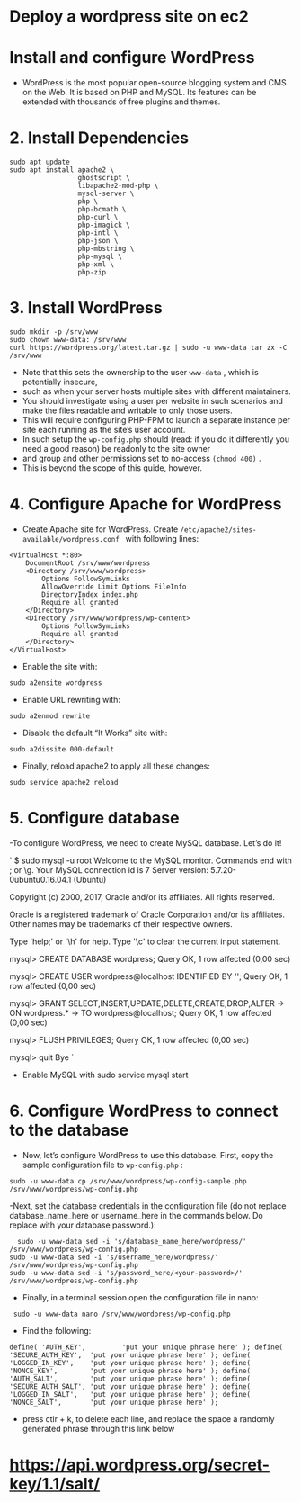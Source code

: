 # Deploy  a wordpress site on ec2

# Install and configure WordPress

- WordPress is the most popular open-source blogging system and CMS on the Web. It is based on PHP and MySQL. Its features can be extended with thousands of free plugins and themes.

# 2. Install Dependencies

```
sudo apt update
sudo apt install apache2 \
                 ghostscript \
                 libapache2-mod-php \
                 mysql-server \
                 php \
                 php-bcmath \
                 php-curl \
                 php-imagick \
                 php-intl \
                 php-json \
                 php-mbstring \
                 php-mysql \
                 php-xml \
                 php-zip
```

# 3. Install WordPress

```
sudo mkdir -p /srv/www
sudo chown www-data: /srv/www
curl https://wordpress.org/latest.tar.gz | sudo -u www-data tar zx -C /srv/www
```

- Note that this sets the ownership to the user `www-data` , which is potentially insecure, 
- such as when your server hosts multiple sites with different maintainers.
- You should investigate using a user per website in such scenarios and make the files readable and writable to only those users. 
- This will require configuring PHP-FPM to launch a separate instance per site each running as the site’s user account. 
- In such setup the `wp-config.php` should (read: if you do it differently you need a good reason) be readonly to the site owner
- and group and other permissions set to no-access `(chmod 400)` .
- This is beyond the scope of this guide, however.

# 4. Configure Apache for WordPress

- Create Apache site for WordPress. Create `/etc/apache2/sites-available/wordpress.conf ` with following lines:

```
<VirtualHost *:80>
    DocumentRoot /srv/www/wordpress
    <Directory /srv/www/wordpress>
        Options FollowSymLinks
        AllowOverride Limit Options FileInfo
        DirectoryIndex index.php
        Require all granted
    </Directory>
    <Directory /srv/www/wordpress/wp-content>
        Options FollowSymLinks
        Require all granted
    </Directory>
</VirtualHost>

```

- Enable the site with:

```
sudo a2ensite wordpress
```

- Enable URL rewriting with:

```
sudo a2enmod rewrite
```

- Disable the default “It Works” site with:

```
sudo a2dissite 000-default
```

- Finally, reload apache2 to apply all these changes:
```
sudo service apache2 reload
```

# 5. Configure database

-To configure WordPress, we need to create MySQL database. Let’s do it!

`
$ sudo mysql -u root
Welcome to the MySQL monitor.  Commands end with ; or \g.
Your MySQL connection id is 7
Server version: 5.7.20-0ubuntu0.16.04.1 (Ubuntu)

Copyright (c) 2000, 2017, Oracle and/or its affiliates. All rights reserved.

Oracle is a registered trademark of Oracle Corporation and/or its
affiliates. Other names may be trademarks of their respective
owners.

Type 'help;' or '\h' for help. Type '\c' to clear the current input statement.

mysql> CREATE DATABASE wordpress;
Query OK, 1 row affected (0,00 sec)

mysql> CREATE USER wordpress@localhost IDENTIFIED BY '<your-password>';
Query OK, 1 row affected (0,00 sec)

mysql> GRANT SELECT,INSERT,UPDATE,DELETE,CREATE,DROP,ALTER
    -> ON wordpress.*
    -> TO wordpress@localhost;
Query OK, 1 row affected (0,00 sec)

mysql> FLUSH PRIVILEGES;
Query OK, 1 row affected (0,00 sec)

mysql> quit
Bye
`

- Enable MySQL with sudo service mysql start

# 6. Configure WordPress to connect to the database

- Now, let’s configure WordPress to use this database. First, copy the sample configuration file to `wp-config.php` :

```
sudo -u www-data cp /srv/www/wordpress/wp-config-sample.php /srv/www/wordpress/wp-config.php
```

-Next, set the database credentials in the configuration file (do not replace database_name_here or username_here in the commands below. Do replace <your-password> with your database password.):
  
```
  sudo -u www-data sed -i 's/database_name_here/wordpress/' /srv/www/wordpress/wp-config.php
sudo -u www-data sed -i 's/username_here/wordpress/' /srv/www/wordpress/wp-config.php
sudo -u www-data sed -i 's/password_here/<your-password>/' /srv/www/wordpress/wp-config.php
 ```

 -  Finally, in a terminal session open the configuration file in nano:

`  sudo -u www-data nano /srv/www/wordpress/wp-config.php  `
  
- Find the following:

`
define( 'AUTH_KEY',         'put your unique phrase here' );
define( 'SECURE_AUTH_KEY',  'put your unique phrase here' );
define( 'LOGGED_IN_KEY',    'put your unique phrase here' );
define( 'NONCE_KEY',        'put your unique phrase here' );
define( 'AUTH_SALT',        'put your unique phrase here' );
define( 'SECURE_AUTH_SALT', 'put your unique phrase here' );
define( 'LOGGED_IN_SALT',   'put your unique phrase here' );
define( 'NONCE_SALT',       'put your unique phrase here' ); 
  `
  - press ctlr + k, to delete each line, and replace the space a randomly generated phrase through this link below
  # https://api.wordpress.org/secret-key/1.1/salt/
  

  

